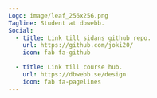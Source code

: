 ```yaml
---
Logo: image/leaf_256x256.png
Tagline: Student at dbwebb.
Social:
  - title: Link till sidans github repo.
    url: https://github.com/joki20/
    icon: fab fa-github

  - title: Link till course hub.
    url: https://dbwebb.se/design
    icon: fab fa-pagelines
---
```

